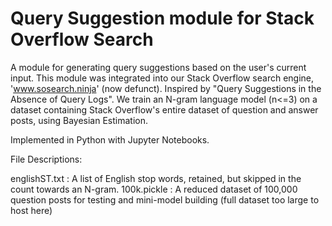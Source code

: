 # Query Suggestion module for Stack Overflow Search


A module for generating query suggestions based on the user's current input. This module was integrated into our Stack Overflow search engine, 'www.sosearch.ninja' (now defunct).
Inspired by "Query Suggestions in the Absence of Query Logs". We train an N-gram language model (n<=3) on a dataset containing Stack Overflow's entire dataset of question and answer posts, using Bayesian Estimation.

Implemented in Python with Jupyter Notebooks.

File Descriptions:

englishST.txt : A list of English stop words, retained, but skipped in the count towards an N-gram.
100k.pickle : A reduced dataset of 100,000 question posts for testing and mini-model building (full dataset too large to host here)
